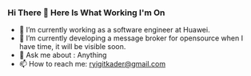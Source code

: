 ### Hi There 👋  Here Is What Working I'm On 

- 🔭 I’m currently working as a software engineer at Huawei.
- 🌱 I’m currently developing a message broker for opensource when I have time, it will be visible soon.
- 💬 Ask me about : Anything
- 📫 How to reach me: ryigitkader@gmail.com


